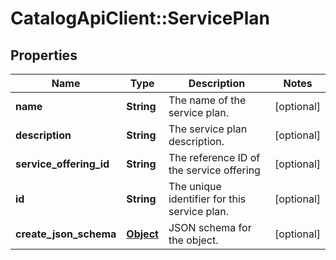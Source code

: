 # CatalogApiClient::ServicePlan

## Properties
Name | Type | Description | Notes
------------ | ------------- | ------------- | -------------
**name** | **String** | The name of the service plan. | [optional] 
**description** | **String** | The service plan description. | [optional] 
**service_offering_id** | **String** | The reference ID of the service offering | [optional] 
**id** | **String** | The unique identifier for this service plan. | [optional] 
**create_json_schema** | [**Object**](.md) | JSON schema for the object. | [optional] 


